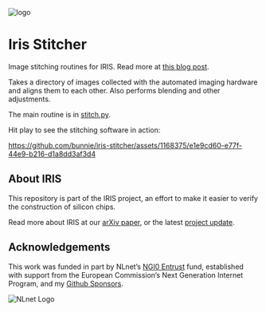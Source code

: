 ![logo](https://bunniefoo.com/iris/iris-logo-gh.png)

# Iris Stitcher

Image stitching routines for IRIS. Read more at [this blog post](https://www.bunniestudios.com/blog/2024/automated-stitching-of-chip-images/).

Takes a directory of images collected with the automated imaging hardware and aligns them to each other. Also performs blending and other adjustments.

The main routine is in [stitch.py](stitch.py).

Hit play to see the stitching software in action:

https://github.com/bunnie/iris-stitcher/assets/1168375/e1e9cd60-e77f-44e9-b216-d1a8dd3af3d4



## About IRIS

This repository is part of the IRIS project, an effort to make it easier to verify the construction of silicon chips.

Read more about IRIS at our [arXiv paper](https://arxiv.org/abs/2303.07406), or the latest [project update](https://www.bunniestudios.com/blog/?p=6937).

## Acknowledgements

This work was funded in part by NLnet’s [NGI0 Entrust](https://nlnet.nl/entrust/) fund, established with support from the European Commission’s Next Generation Internet Program, and my [Github Sponsors](https://github.com/sponsors/bunnie/).

![NLnet Logo](https://bunniefoo.com/iris/2024/nlnet-logos.png)
